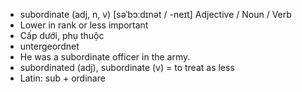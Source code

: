- subordinate (adj, n, v) [səˈbɔːdɪnət / -neɪt] Adjective / Noun / Verb  
- Lower in rank or less important  
- Cấp dưới, phụ thuộc  
- untergeordnet  
- He was a subordinate officer in the army.  
- subordinated (adj), subordinate (v) = to treat as less  
- Latin: sub + ordinare
